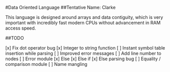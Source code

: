 #Data Oriented Language
##Tentative Name: Clarke

This language is designed around arrays and data contiguity, which is very important with incredibly fast modern CPUs without advancement in RAM access speed.

##TODO

[x] Fix dot operator bug
[x] Integer to string function
[ ] Instant symbol table insertion while parsing
[ ] Improved error messages
[ ] Add line number to nodes
[ ] Error module
[x] Else
[x] Else if
[x] Else parsing bug
[ ] Equality / comparison module
[ ] Name mangling
